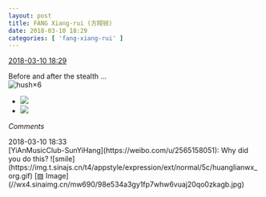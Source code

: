 ```yaml
---
layout: post
title: FANG Xiang-rui (方翔锐)
date: 2018-03-10 18:29
categories: [ 'fang-xiang-rui' ]
---
```


<div class="weibo-info">
  <a href="https://weibo.com/6117583008/G6KAjbwfr">2018-03-10 18:29</a>
</div>

Before and after the stealth …  
![hush](https://img.t.sinajs.cn/t4/appstyle/expression/ext/normal/a6/x_org.gif)×6

<!-- more -->

<ul class="weibo-pic-list-1">
  <li class="weibo-pic">
    <a href="https://g.us.sinaimg.cn/001sUTxQlx07iMSyE0ju0104020004C80k010.mp4?Expires=1520867618&amp;ssig=gMehtx9QDg&amp;KID=unistore,video"><img src="//wx4.sinaimg.cn/thumb150/006G0KNGgy1fp7wdqu5ukg306o06oqg8.gif"/></a>
  </li>
  <li class="weibo-pic">
    <a href="https://g.us.sinaimg.cn/001nz34Qlx07iMSyE0PK0104020005fQ0k010.mp4?Expires=1520867618&amp;ssig=uQWWdIpcIh&amp;KID=unistore,video"><img src="//wx3.sinaimg.cn/thumb150/006G0KNGgy1fp7wds57gvg306o06owqj.gif"/></a>
  </li>
</ul>

*Comments*

<div class="weibo-info">2018-03-10 18:33</div>
[YiAnMusicClub-SunYiHang](https://weibo.com/u/2565158051): Why did you do this? ![smile](https://img.t.sinajs.cn/t4/appstyle/expression/ext/normal/5c/huanglianwx_org.gif) [▨ Image](//wx4.sinaimg.cn/mw690/98e534a3gy1fp7whw6vuaj20qo0zkagb.jpg)
